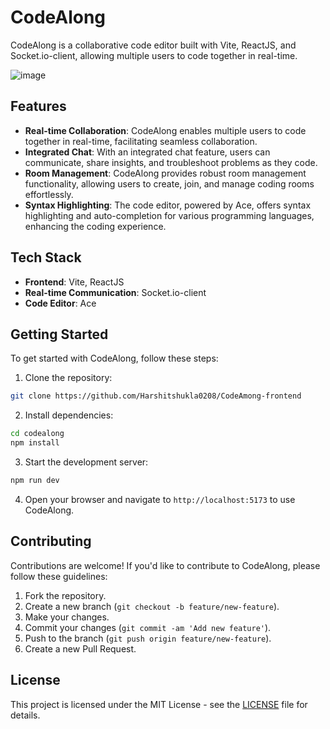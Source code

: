 # CodeAlong

CodeAlong is a collaborative code editor built with Vite, ReactJS, and Socket.io-client, allowing multiple users to code together in real-time.


![image](https://github.com/Harshitshukla0208/CodeAmong-frontend/assets/120409631/46b41847-8aca-4de0-8954-32d309c43a29)


## Features

- **Real-time Collaboration**: CodeAlong enables multiple users to code together in real-time, facilitating seamless collaboration.
- **Integrated Chat**: With an integrated chat feature, users can communicate, share insights, and troubleshoot problems as they code.
- **Room Management**: CodeAlong provides robust room management functionality, allowing users to create, join, and manage coding rooms effortlessly.
- **Syntax Highlighting**: The code editor, powered by Ace, offers syntax highlighting and auto-completion for various programming languages, enhancing the coding experience.

## Tech Stack

- **Frontend**: Vite, ReactJS
- **Real-time Communication**: Socket.io-client
- **Code Editor**: Ace

## Getting Started

To get started with CodeAlong, follow these steps:

1. Clone the repository:

```bash
git clone https://github.com/Harshitshukla0208/CodeAmong-frontend
```

2. Install dependencies:

```bash
cd codealong
npm install
```

3. Start the development server:

```bash
npm run dev
```

4. Open your browser and navigate to `http://localhost:5173` to use CodeAlong.

## Contributing

Contributions are welcome! If you'd like to contribute to CodeAlong, please follow these guidelines:

1. Fork the repository.
2. Create a new branch (`git checkout -b feature/new-feature`).
3. Make your changes.
4. Commit your changes (`git commit -am 'Add new feature'`).
5. Push to the branch (`git push origin feature/new-feature`).
6. Create a new Pull Request.

## License

This project is licensed under the MIT License - see the [LICENSE](LICENSE) file for details.
